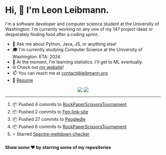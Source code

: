 # Hi, 👋 I'm Leon Leibmann.
I'm a software developer and computer science student at the University of Washington. I'm currently working on any one of my 147 project ideas or desperately finding food after a coding sprint.

- 💬 Ask me about Python, Java, JS, or anything else!
- 🎓 I'm currently studying Computer Science at the University of Washington. ETA: 2024
- 🌱 At the moment, I'm learning statistics. I'll get to ML eventually.
- 🌐 Check out [my website](https://leibmann.org)!
- 📫 You can reach me at [contact@leibmann.org](mailto:contact@leibmann.org)
- 📄 [Resume](https://leibmann.org/Leon_Leibmann_Resume.pdf)

<div align="middle">
<img align="top" src="https://github-readme-stats.vercel.app/api/top-langs/?username=Pop101&layout=compact&theme=transparent&hide_border=true&hide=css">
<img align="top" src="https://github-readme-stats.vercel.app/api?username=Pop101&show_icons=true&theme=transparent&hide_border=true&count_private=true&hide=issues,contribs">
</div>

---
<!--START_SECTION:activity-->
1. 📦 Pushed 4 commits to [RockPaperScissorsTournament](https://github.com/NoxNovus/RockPaperScissorsTournament)
2. 📦 Pushed 2 commits to [Fen-link-site](https://github.com/kynadev/fen-link-site)
3. 📦 Pushed 27 commits to [Peopledle](https://github.com/Pop101/Peopledle)
4. 📦 Pushed 6 commits to [RockPaperScissorsTournament](https://github.com/NoxNovus/RockPaperScissorsTournament)
5. ⭐️ Starred [Spectre-meltdown-checker](https://github.com/speed47/spectre-meltdown-checker)
<!--END_SECTION:activity-->

#### Show some ❤️ by starring some of my repositories
